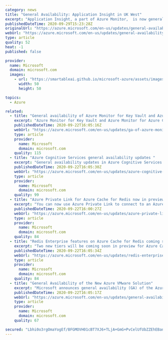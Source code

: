 ```yaml
---
category: news
title: "General Availability: Application Insight in UK West"
excerpt: "Application Insight, a part of Azure Monitor,  is now generally available in the UK West region for customers to collect telemetry and analyze their service health in production environments. "
publishedDateTime: 2020-09-29T15:23:28Z
originalUrl: "https://azure.microsoft.com/en-us/updates/general-availability-application-insight-in-uk-west/"
webUrl: "https://azure.microsoft.com/en-us/updates/general-availability-application-insight-in-uk-west/"
type: article
quality: 52
heat: -1
published: false

provider:
  name: Microsoft
  domain: microsoft.com
  images:
    - url: "https://smartableai.github.io/microsoft-azure/assets/images/organizations/microsoft.com-50x50.jpg"
      width: 50
      height: 50

topics:
  - Azure

related:
  - title: "General availability of Azure Monitor for Key Vault and Azure Cache for Redis"
    excerpt: "Azure Monitor for Key Vault and Azure Monitor for Azure Cache for Redis provide out of the box insights for these resources using platform telemetry."
    publishedDateTime: 2020-09-22T16:05:16Z
    webUrl: "https://azure.microsoft.com/en-us/updates/ga-of-azure-monitor-for-key-vault-and-azure-cache-for-redis/"
    type: article
    provider:
      name: Microsoft
      domain: microsoft.com
    quality: 115
  - title: "Azure Cognitive Services general availability updates "
    excerpt: "General availability updates in Azure Cognitive Services Decision, Speech, and containers categories. "
    publishedDateTime: 2020-09-22T16:05:30Z
    webUrl: "https://azure.microsoft.com/en-us/updates/azure-cognitive-services-general-availability-updates/"
    type: article
    provider:
      name: Microsoft
      domain: microsoft.com
    quality: 99
  - title: "Azure Private Link for Azure Cache for Redis now in preview"
    excerpt: "You can now use Azure Private Link to connect to an Azure Cache for Redis instance from your virtual network via a private endpoint."
    publishedDateTime: 2020-09-22T16:00:27Z
    webUrl: "https://azure.microsoft.com/en-us/updates/azure-private-link-for-azure-cache-for-redis-now-in-preview-2/"
    type: article
    provider:
      name: Microsoft
      domain: microsoft.com
    quality: 84
  - title: "Redis Enterprise features on Azure Cache for Redis coming soon"
    excerpt: "Two new tiers will be coming soon in preview for Azure Cache for Redis through a collaboration with Redis Labs: Enterprise and Enterprise Flash."
    publishedDateTime: 2020-09-22T16:05:34Z
    webUrl: "https://azure.microsoft.com/en-us/updates/redis-enterprise-features-on-azure-cache-for-redis-coming-soon/"
    type: article
    provider:
      name: Microsoft
      domain: microsoft.com
    quality: 84
  - title: "General Availability of the New Azure VMware Solution"
    excerpt: "Microsoft announces general availability (GA) of the Azure VMware Solution service. The new Azure VMware Solutions is a first party Microsoft Azure Compute services that is directly operated, delivered, and supported by Microsoft. "
    publishedDateTime: 2020-09-22T16:05:17Z
    webUrl: "https://azure.microsoft.com/en-us/updates/general-availability-of-the-new-azure-vmware-solution/"
    type: article
    provider:
      name: Microsoft
      domain: microsoft.com
    quality: 67

secured: "Lbhi0o3rgOmaYogEf/BFGMOVH01cBT7XJ6+TLjA+GmG+PvCelUfUbZZEhEBanCrdYjJ2HXNjP3/9zRJhZ4ZkiAoaATXXh87kZ8feHQAeQTovj2n+3ZadmF9LhL8zfAEuqnvHhy2I6sh5+CNpkeWIq2r09WtPjWAu0n62ZJ7HxrL7ghWsQwwj+wTLIc2Tem4xKVkFVigX/0KrRI6FAK/h5+JNPceZiukGSG4gwU5UfjBxJ9NUXUZNSItRbkquo+axsdcsIHl6Wid/QOzyOtiD+pZFkP0Uudm/b/1ViUIrar7Vx282FheHRRCefFDuVOR8ciNSZqILU3bXYuQsbEOZN3YJV7zUa0M3cttKX2h8naY=;UjZ6sXajxAwxXynn9TNEDA=="
---
```


